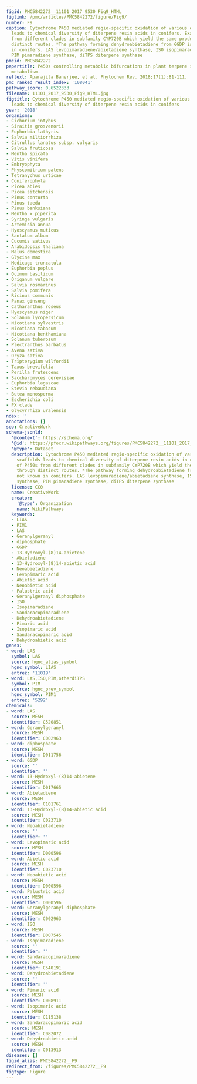 ```yaml
---
figid: PMC5842272__11101_2017_9530_Fig9_HTML
figlink: /pmc/articles/PMC5842272/figure/Fig9/
number: F9
caption: Cytochrome P450 mediated regio-specific oxidation of various diterpene scaffolds
  leads to chemical diversity of diterpene resin acids in conifers. Example of P450s
  from different clades in subfamily CYP720B which yield the same products through
  distinct routes. *The pathway forming dehydroabietadiene from GGDP is not known
  in conifers. LAS levopimaradiene/abietadiene synthase, ISO isopimaradiene synthase,
  PIM pimaradiene synthase, diTPS diterpene synthase
pmcid: PMC5842272
papertitle: P450s controlling metabolic bifurcations in plant terpene specialized
  metabolism.
reftext: Aparajita Banerjee, et al. Phytochem Rev. 2018;17(1):81-111.
pmc_ranked_result_index: '108041'
pathway_score: 0.6522333
filename: 11101_2017_9530_Fig9_HTML.jpg
figtitle: Cytochrome P450 mediated regio-specific oxidation of various diterpene scaffolds
  leads to chemical diversity of diterpene resin acids in conifers
year: '2018'
organisms:
- Cichorium intybus
- Siraitia grosvenorii
- Euphorbia lathyris
- Salvia miltiorrhiza
- Citrullus lanatus subsp. vulgaris
- Salvia fruticosa
- Mentha spicata
- Vitis vinifera
- Embryophyta
- Physcomitrium patens
- Tetranychus urticae
- Coniferophyta
- Picea abies
- Picea sitchensis
- Pinus contorta
- Pinus taeda
- Pinus banksiana
- Mentha x piperita
- Syringa vulgaris
- Artemisia annua
- Hyoscyamus muticus
- Santalum album
- Cucumis sativus
- Arabidopsis thaliana
- Malus domestica
- Glycine max
- Medicago truncatula
- Euphorbia peplus
- Ocimum basilicum
- Origanum vulgare
- Salvia rosmarinus
- Salvia pomifera
- Ricinus communis
- Panax ginseng
- Catharanthus roseus
- Hyoscyamus niger
- Solanum lycopersicum
- Nicotiana sylvestris
- Nicotiana tabacum
- Nicotiana benthamiana
- Solanum tuberosum
- Plectranthus barbatus
- Avena sativa
- Oryza sativa
- Tripterygium wilfordii
- Taxus brevifolia
- Perilla frutescens
- Saccharomyces cerevisiae
- Euphorbia lagascae
- Stevia rebaudiana
- Butea monosperma
- Escherichia coli
- PX clade
- Glycyrrhiza uralensis
ndex: ''
annotations: []
seo: CreativeWork
schema-jsonld:
  '@context': https://schema.org/
  '@id': https://pfocr.wikipathways.org/figures/PMC5842272__11101_2017_9530_Fig9_HTML.html
  '@type': Dataset
  description: Cytochrome P450 mediated regio-specific oxidation of various diterpene
    scaffolds leads to chemical diversity of diterpene resin acids in conifers. Example
    of P450s from different clades in subfamily CYP720B which yield the same products
    through distinct routes. *The pathway forming dehydroabietadiene from GGDP is
    not known in conifers. LAS levopimaradiene/abietadiene synthase, ISO isopimaradiene
    synthase, PIM pimaradiene synthase, diTPS diterpene synthase
  license: CC0
  name: CreativeWork
  creator:
    '@type': Organization
    name: WikiPathways
  keywords:
  - LIAS
  - PIM1
  - LAS
  - Geranylgeranyl
  - diphosphate
  - GGDP
  - 13-Hydroxyl-(8)14-abietene
  - Abietadiene
  - 13-Hydroxyl-(8)14-abietic acid
  - Neoabietadiene
  - Levopimaric acid
  - Abietic acid
  - Neoabietic acid
  - Palustric acid
  - Geranylgeranyl diphosphate
  - ISO
  - Isopimaradiene
  - Sandaracopimaradiene
  - Dehydroabietadiene
  - Pimaric acid
  - Isopimaric acid
  - Sandaracopimaric acid
  - Dehydroabietic acid
genes:
- word: LAS
  symbol: LAS
  source: hgnc_alias_symbol
  hgnc_symbol: LIAS
  entrez: '11019'
- word: LAS,ISO,PIM,otherdiTPS
  symbol: PIM
  source: hgnc_prev_symbol
  hgnc_symbol: PIM1
  entrez: '5292'
chemicals:
- word: LAS
  source: MESH
  identifier: C520851
- word: Geranylgeranyl
  source: MESH
  identifier: C002963
- word: diphosphate
  source: MESH
  identifier: D011756
- word: GGDP
  source: ''
  identifier: ''
- word: 13-Hydroxyl-(8)14-abietene
  source: MESH
  identifier: D017665
- word: Abietadiene
  source: MESH
  identifier: C101761
- word: 13-Hydroxyl-(8)14-abietic acid
  source: MESH
  identifier: C023710
- word: Neoabietadiene
  source: ''
  identifier: ''
- word: Levopimaric acid
  source: MESH
  identifier: D000596
- word: Abietic acid
  source: MESH
  identifier: C023710
- word: Neoabietic acid
  source: MESH
  identifier: D000596
- word: Palustric acid
  source: MESH
  identifier: D000596
- word: Geranylgeranyl diphosphate
  source: MESH
  identifier: C002963
- word: ISO
  source: MESH
  identifier: D007545
- word: Isopimaradiene
  source: ''
  identifier: ''
- word: Sandaracopimaradiene
  source: MESH
  identifier: C540191
- word: Dehydroabietadiene
  source: ''
  identifier: ''
- word: Pimaric acid
  source: MESH
  identifier: C008911
- word: Isopimaric acid
  source: MESH
  identifier: C115138
- word: Sandaracopimaric acid
  source: MESH
  identifier: C082072
- word: Dehydroabietic acid
  source: MESH
  identifier: C013913
diseases: []
figid_alias: PMC5842272__F9
redirect_from: /figures/PMC5842272__F9
figtype: Figure
---
```

